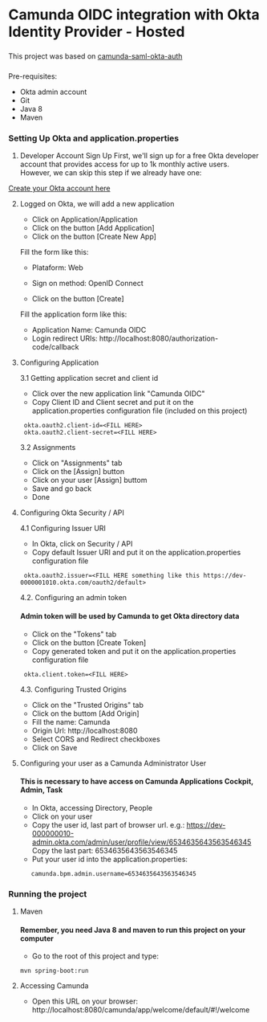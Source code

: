 # Camunda OIDC integration with Okta Identity Provider - Hosted

###
This project was based on [camunda-saml-okta-auth](https://github.com/darlanmoraes/camunda-saml-okta-auth.git)

###
Pre-requisites:

- Okta admin account
- Git
- Java 8
- Maven

### Setting Up Okta and application.properties

1. Developer Account Sign Up
First, we'll sign up for a free Okta developer account that provides access for up to 1k monthly active users. However, we can skip this step 
if we already have one:

[Create your Okta account here](https://developer.okta.com/signup/)

2. Logged on Okta, we will add a new application
   - Click on Application/Application
   - Click on the button [Add Application]
   - Click on the button [Create New App]
    
    Fill the form like this:

    - Plataform: Web
    - Sign on method: OpenID Connect
    
    - Click on the button [Create]
    
    Fill the application form like this:
    - Application Name: Camunda OIDC
    - Login redirect URIs: http://localhost:8080/authorization-code/callback


3. Configuring Application

   3.1 Getting application secret and client id
    - Click over the new application link "Camunda OIDC"
    - Copy Client ID and Client secret and put it on the application.properties configuration file (included on this project)
   ```      
    okta.oauth2.client-id=<FILL HERE>
    okta.oauth2.client-secret=<FILL HERE>
   ```

   3.2 Assignments
   - Click on "Assignments" tab
   - Click on the [Assign] button
   - Click on your user [Assign] buttom
   - Save and go back
   - Done
   

4. Configuring Okta Security / API

   4.1 Configuring Issuer URI
   
    - In Okta, click on Security / API
    - Copy default Issuer URI and put it on the application.properties configuration file
   ```
    okta.oauth2.issuer=<FILL HERE something like this https://dev-0000001010.okta.com/oauth2/default>
   ```

   4.2. Configuring an admin token

   #### Admin token will be used by Camunda to get Okta directory data

    - Click on the "Tokens" tab
    - Click on the button [Create Token]
    - Copy generated token and put it on the application.properties configuration file
   ```
    okta.client.token=<FILL HERE>
   ```
   
   4.3. Configuring Trusted Origins

   - Click on the "Trusted Origins" tab
   - Click on the buttom [Add Origin]
   - Fill the name: Camunda
   - Origin Url: http://localhost:8080
   - Select CORS and Redirect checkboxes
   - Click on Save


5. Configuring your user as a Camunda Administrator User

   #### This is necessary to have access on Camunda Applications Cockpit, Admin, Task

   - In Okta, accessing Directory, People
   - Click on your user
   - Copy the user id, last part of browser url.
     e.g.: https://dev-000000010-admin.okta.com/admin/user/profile/view/6534635643563546345
     Copy the last part: 6534635643563546345
   - Put your user id into the application.properties:
   ```
      camunda.bpm.admin.username=6534635643563546345
   ```

### Running the project

1. Maven

   #### Remember, you need Java 8 and maven to run this project on your computer

   - Go to the root of this project and type:

   ```
   mvn spring-boot:run
   ```

2. Accessing Camunda


   - Open this URL on your browser: http://localhost:8080/camunda/app/welcome/default/#!/welcome
   
